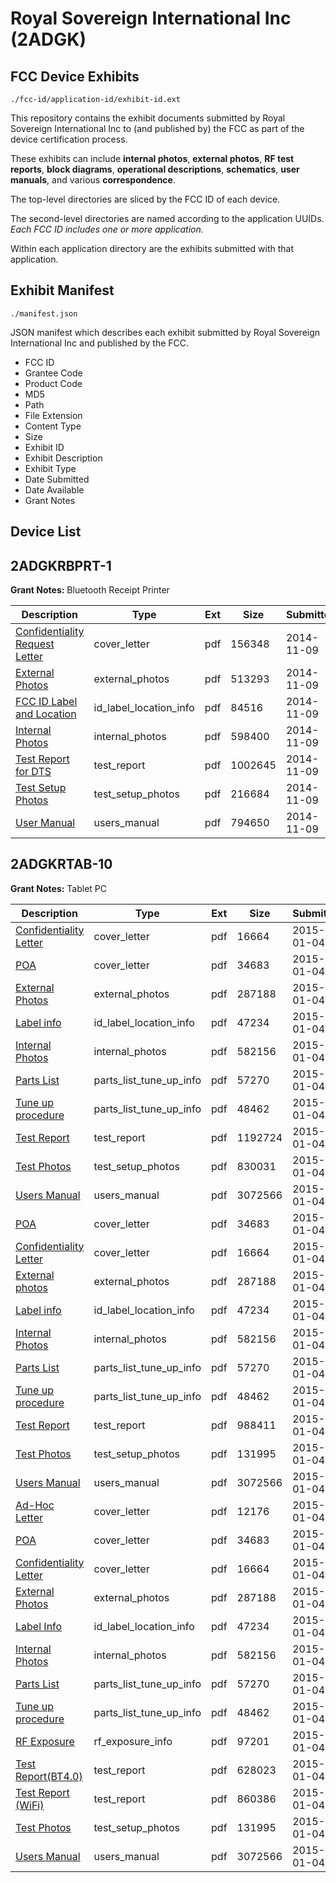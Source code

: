 # Royal Sovereign International Inc (2ADGK)
## FCC Device Exhibits

```
./fcc-id/application-id/exhibit-id.ext
```

This repository contains the exhibit documents submitted by Royal Sovereign International Inc to (and published by) the FCC as part of the device certification process.

These exhibits can include **internal photos**, **external photos**, **RF test reports**, **block diagrams**, **operational descriptions**, **schematics**, **user manuals**, and various **correspondence**.

The top-level directories are sliced by the FCC ID of each device.

The second-level directories are named according to the application UUIDs. *Each FCC ID includes one or more application.*

Within each application directory are the exhibits submitted with that application. 

## Exhibit Manifest

```
./manifest.json
```

JSON manifest which describes each exhibit submitted by Royal Sovereign International Inc and published by the FCC.

- FCC ID
- Grantee Code
- Product Code
- MD5
- Path
- File Extension
- Content Type
- Size
- Exhibit ID
- Exhibit Description
- Exhibit Type
- Date Submitted
- Date Available
- Grant Notes

## Device List
## 2ADGKRBPRT-1
**Grant Notes:** Bluetooth Receipt Printer

| Description | Type | Ext | Size | Submitted | Available |
| ----------- | ---- | --- | ---- | --------- | --------- |
| [Confidentiality Request Letter](2ADGKRBPRT-1/1823d377174968784f22534add841a3b/2439699.pdf) | cover_letter | pdf | 156348 | 2014-11-09 | 2014-11-09 |
| [External Photos](2ADGKRBPRT-1/1823d377174968784f22534add841a3b/2439700.pdf) | external_photos | pdf | 513293 | 2014-11-09 | 2014-11-09 |
| [FCC ID Label and Location](2ADGKRBPRT-1/1823d377174968784f22534add841a3b/2439702.pdf) | id_label_location_info | pdf | 84516 | 2014-11-09 | 2014-11-09 |
| [Internal Photos](2ADGKRBPRT-1/1823d377174968784f22534add841a3b/2439701.pdf) | internal_photos | pdf | 598400 | 2014-11-09 | 2014-11-09 |
| [Test Report for DTS](2ADGKRBPRT-1/1823d377174968784f22534add841a3b/2439704.pdf) | test_report | pdf | 1002645 | 2014-11-09 | 2014-11-09 |
| [Test Setup Photos](2ADGKRBPRT-1/1823d377174968784f22534add841a3b/2439703.pdf) | test_setup_photos | pdf | 216684 | 2014-11-09 | 2014-11-09 |
| [User Manual](2ADGKRBPRT-1/1823d377174968784f22534add841a3b/2439705.pdf) | users_manual | pdf | 794650 | 2014-11-09 | 2014-11-09 |
## 2ADGKRTAB-10
**Grant Notes:** Tablet PC

| Description | Type | Ext | Size | Submitted | Available |
| ----------- | ---- | --- | ---- | --------- | --------- |
| [Confidentiality Letter](2ADGKRTAB-10/354f46a26634003cf072e5681e3f617d/2490107.pdf) | cover_letter | pdf | 16664 | 2015-01-04 | 2015-01-04 |
| [POA](2ADGKRTAB-10/354f46a26634003cf072e5681e3f617d/2490108.pdf) | cover_letter | pdf | 34683 | 2015-01-04 | 2015-01-04 |
| [External Photos](2ADGKRTAB-10/354f46a26634003cf072e5681e3f617d/2490106.pdf) | external_photos | pdf | 287188 | 2015-01-04 | 2015-01-04 |
| [Label info](2ADGKRTAB-10/354f46a26634003cf072e5681e3f617d/2490110.pdf) | id_label_location_info | pdf | 47234 | 2015-01-04 | 2015-01-04 |
| [Internal Photos](2ADGKRTAB-10/354f46a26634003cf072e5681e3f617d/2490109.pdf) | internal_photos | pdf | 582156 | 2015-01-04 | 2015-01-04 |
| [Parts List](2ADGKRTAB-10/354f46a26634003cf072e5681e3f617d/2490104.pdf) | parts_list_tune_up_info | pdf | 57270 | 2015-01-04 | 2015-01-04 |
| [Tune up procedure](2ADGKRTAB-10/354f46a26634003cf072e5681e3f617d/2490105.pdf) | parts_list_tune_up_info | pdf | 48462 | 2015-01-04 | 2015-01-04 |
| [Test Report](2ADGKRTAB-10/354f46a26634003cf072e5681e3f617d/2490111.pdf) | test_report | pdf | 1192724 | 2015-01-04 | 2015-01-04 |
| [Test Photos](2ADGKRTAB-10/354f46a26634003cf072e5681e3f617d/2490112.pdf) | test_setup_photos | pdf | 830031 | 2015-01-04 | 2015-01-04 |
| [Users Manual](2ADGKRTAB-10/354f46a26634003cf072e5681e3f617d/2490113.pdf) | users_manual | pdf | 3072566 | 2015-01-04 | 2015-01-04 |
| [POA](2ADGKRTAB-10/f95429aaa579904dde6d823ed26ffb77/2490108.pdf) | cover_letter | pdf | 34683 | 2015-01-04 | 2015-01-04 |
| [Confidentiality Letter](2ADGKRTAB-10/f95429aaa579904dde6d823ed26ffb77/2490107.pdf) | cover_letter | pdf | 16664 | 2015-01-04 | 2015-01-04 |
| [External photos](2ADGKRTAB-10/f95429aaa579904dde6d823ed26ffb77/2490106.pdf) | external_photos | pdf | 287188 | 2015-01-04 | 2015-01-04 |
| [Label info](2ADGKRTAB-10/f95429aaa579904dde6d823ed26ffb77/2490110.pdf) | id_label_location_info | pdf | 47234 | 2015-01-04 | 2015-01-04 |
| [Internal Photos](2ADGKRTAB-10/f95429aaa579904dde6d823ed26ffb77/2490109.pdf) | internal_photos | pdf | 582156 | 2015-01-04 | 2015-01-04 |
| [Parts List](2ADGKRTAB-10/f95429aaa579904dde6d823ed26ffb77/2490104.pdf) | parts_list_tune_up_info | pdf | 57270 | 2015-01-04 | 2015-01-04 |
| [Tune up procedure](2ADGKRTAB-10/f95429aaa579904dde6d823ed26ffb77/2490105.pdf) | parts_list_tune_up_info | pdf | 48462 | 2015-01-04 | 2015-01-04 |
| [Test Report](2ADGKRTAB-10/f95429aaa579904dde6d823ed26ffb77/2490124.pdf) | test_report | pdf | 988411 | 2015-01-04 | 2015-01-04 |
| [Test Photos](2ADGKRTAB-10/f95429aaa579904dde6d823ed26ffb77/2490125.pdf) | test_setup_photos | pdf | 131995 | 2015-01-04 | 2015-01-04 |
| [Users Manual](2ADGKRTAB-10/f95429aaa579904dde6d823ed26ffb77/2490113.pdf) | users_manual | pdf | 3072566 | 2015-01-04 | 2015-01-04 |
| [Ad-Hoc Letter](2ADGKRTAB-10/cbbb621235d686f173d612a1b283eabb/2490132.pdf) | cover_letter | pdf | 12176 | 2015-01-04 | 2015-01-04 |
| [POA](2ADGKRTAB-10/cbbb621235d686f173d612a1b283eabb/2490108.pdf) | cover_letter | pdf | 34683 | 2015-01-04 | 2015-01-04 |
| [Confidentiality Letter](2ADGKRTAB-10/cbbb621235d686f173d612a1b283eabb/2490107.pdf) | cover_letter | pdf | 16664 | 2015-01-04 | 2015-01-04 |
| [External Photos](2ADGKRTAB-10/cbbb621235d686f173d612a1b283eabb/2490106.pdf) | external_photos | pdf | 287188 | 2015-01-04 | 2015-01-04 |
| [Label Info](2ADGKRTAB-10/cbbb621235d686f173d612a1b283eabb/2490110.pdf) | id_label_location_info | pdf | 47234 | 2015-01-04 | 2015-01-04 |
| [Internal Photos](2ADGKRTAB-10/cbbb621235d686f173d612a1b283eabb/2490109.pdf) | internal_photos | pdf | 582156 | 2015-01-04 | 2015-01-04 |
| [Parts List](2ADGKRTAB-10/cbbb621235d686f173d612a1b283eabb/2490104.pdf) | parts_list_tune_up_info | pdf | 57270 | 2015-01-04 | 2015-01-04 |
| [Tune up procedure](2ADGKRTAB-10/cbbb621235d686f173d612a1b283eabb/2490105.pdf) | parts_list_tune_up_info | pdf | 48462 | 2015-01-04 | 2015-01-04 |
| [RF Exposure](2ADGKRTAB-10/cbbb621235d686f173d612a1b283eabb/2490138.pdf) | rf_exposure_info | pdf | 97201 | 2015-01-04 | 2015-01-04 |
| [Test Report(BT4.0)](2ADGKRTAB-10/cbbb621235d686f173d612a1b283eabb/2490139.pdf) | test_report | pdf | 628023 | 2015-01-04 | 2015-01-04 |
| [Test Report (WiFi)](2ADGKRTAB-10/cbbb621235d686f173d612a1b283eabb/2490140.pdf) | test_report | pdf | 860386 | 2015-01-04 | 2015-01-04 |
| [Test Photos](2ADGKRTAB-10/cbbb621235d686f173d612a1b283eabb/2490125.pdf) | test_setup_photos | pdf | 131995 | 2015-01-04 | 2015-01-04 |
| [Users Manual](2ADGKRTAB-10/cbbb621235d686f173d612a1b283eabb/2490113.pdf) | users_manual | pdf | 3072566 | 2015-01-04 | 2015-01-04 |
